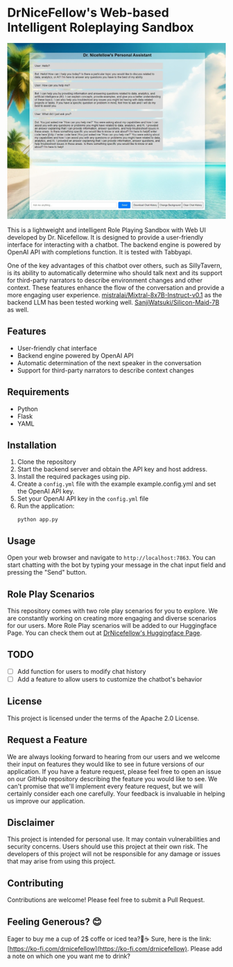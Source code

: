 # DrNiceFellow's Web-based Intelligent Roleplaying Sandbox

![Screenshot](/assets/screenshot.png)

This is a lightweight and intelligent Role Playing Sandbox with Web UI developed by Dr. Nicefellow. It is designed to provide a user-friendly interface for interacting with a chatbot. The backend engine is powered by OpenAI API with completions function. It is tested with Tabbyapi.

One of the key advantages of this chatbot over others, such as SillyTavern, is its ability to automatically determine who should talk next and its support for third-party narrators to describe environment changes and other context. These features enhance the flow of the conversation and provide a more engaging user experience. [mistralai/Mixtral-8x7B-Instruct-v0.1](https://huggingface.co/mistralai/Mixtral-8x7B-Instruct-v0.1) as the backend LLM has been tested working well. [SanjiWatsuki/Silicon-Maid-7B](https://huggingface.co/SanjiWatsuki/Silicon-Maid-7B) as well.

## Features

- User-friendly chat interface
- Backend engine powered by OpenAI API
- Automatic determination of the next speaker in the conversation
- Support for third-party narrators to describe context changes

## Requirements

- Python
- Flask
- YAML

## Installation

1. Clone the repository
2. Start the backend server and obtain the API key and host address.
3. Install the required packages using pip.
4. Create a `config.yml` file with the example example.config.yml and set the OpenAI API key.
5. Set your OpenAI API key in the `config.yml` file
6. Run the application:
   ```
   python app.py
   ```
## Usage

Open your web browser and navigate to `http://localhost:7863`. You can start chatting with the bot by typing your message in the chat input field and pressing the "Send" button.

## Role Play Scenarios

This repository comes with two role play scenarios for you to explore. We are constantly working on creating more engaging and diverse scenarios for our users. More Role Play scenarios will be added to our Huggingface Page. You can check them out at [DrNicefellow's Huggingface Page](https://huggingface.co/DrNicefellow).

## TODO

- [ ] Add function for users to modify chat history
- [ ] Add a feature to allow users to customize the chatbot's behavior

## License

This project is licensed under the terms of the Apache 2.0 License.

## Request a Feature

We are always looking forward to hearing from our users and we welcome their input on features they would like to see in future versions of our application. If you have a feature request, please feel free to open an issue on our GitHub repository describing the feature you would like to see. We can't promise that we'll implement every feature request, but we will certainly consider each one carefully. Your feedback is invaluable in helping us improve our application.

## Disclaimer

This project is intended for personal use. It may contain vulnerabilities and security concerns. Users should use this project at their own risk. The developers of this project will not be responsible for any damage or issues that may arise from using this project.

## Contributing

Contributions are welcome! Please feel free to submit a Pull Request.


## Feeling Generous? 😊
Eager to buy me a cup of 2$ coffe or iced tea?🍵☕ Sure, here is the link: [https://ko-fi.com/drnicefellow](https://ko-fi.com/drnicefellow). Please add a note on which one you want me to drink?